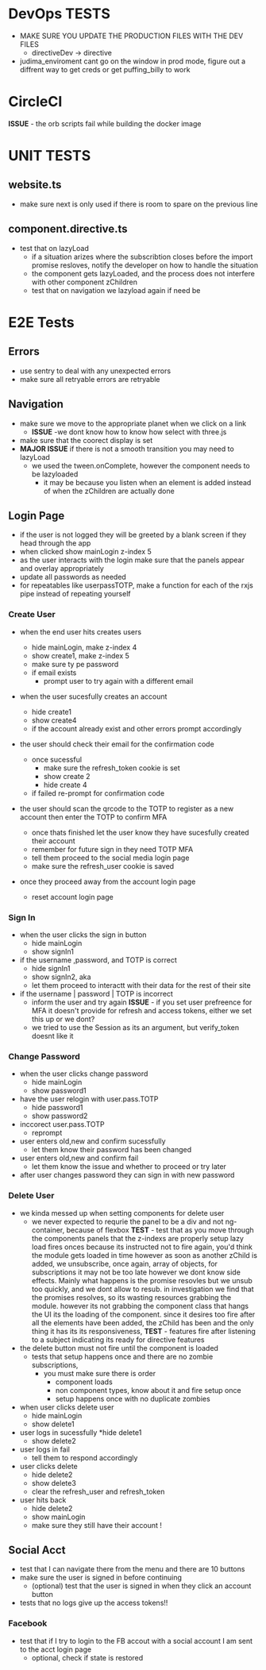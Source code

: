 # DevOps TESTS
* MAKE SURE YOU UPDATE THE PRODUCTION FILES WITH THE DEV FILES
    * directiveDev -> directive 
* judima_enviroment cant go on the window in prod mode, figure out a diffrent way to get creds or get puffing_billy to work
# CircleCI
__ISSUE__ - the orb scripts fail while building the docker image

# UNIT TESTS


## website.ts
* make sure next is only used if there is room to spare on the previous line

## component.directive.ts

* test that on lazyLoad
    * if a situation arizes where the subscribtion closes before the import promise resloves, notify the developer on how to handle the situation
    * the component gets lazyLoaded, and the process does not interfere with other component zChildren
    * test that on navigation we lazyload again if need be

# E2E Tests
 

## Errors
* use sentry to deal with any unexpected errors
* make sure all retryable errors are retryable

## Navigation

* make sure we move to the appropriate planet when we click on a link
    * __ISSUE__ -we dont know how to know how select with three.js
* make sure that the coorect display is set 
* __MAJOR ISSUE__ if there is not a smooth transition you may need to lazyLoad
    * we used the tween.onComplete, however the component needs to be lazyloaded
        * it may be because you listen when an element is added instead of when the zChildren are actually done
## Login Page
* if the user is not logged they will be greeted by a blank screen if they head through the app
* when clicked show mainLogin z-index 5
* as the user interacts with the login make sure that the panels appear and overlay appropriately
* update all passwords as needed
* for repeatables like userpassTOTP, make a function for each of the rxjs pipe instead of repeating yourself

### Create User
* when the end user hits creates users
    * hide mainLogin, make z-index 4
    * show create1, make z-index 5
    * make sure ty
    pe password
    * if email exists
        * prompt user to try again with a different email
    
* when the user sucesfully creates an account
    * hide create1
    * show  create4
    * if the account already exist and other errors prompt accordingly
* the user should check their email for the confirmation code
    * once sucessful 
        * make sure the refresh_token cookie is set
        * show create 2 
        * hide create 4
    * if failed re-prompt for confirmation code
* the user should scan the qrcode to the TOTP to register as a new account
then enter the TOTP to confirm MFA
    * once thats finished let the user know they have sucesfully created their account
    * remember for future sign in they need TOTP MFA
    * tell them proceed to the social media login page
    * make sure the refresh_user cookie is saved
* once they proceed away from the account login page 
    * reset account login page

    

### Sign In
* when the user clicks the sign in button
    * hide mainLogin
    * show  signIn1
* if the username ,password, and TOTP  is correct
    * hide signIn1
    * show signIn2, aka
    * let them proceed to interactt with their data for the rest of their site
* if the username | password | TOTP is incorrect
    * inform the user and try again
__ISSUE__ - if you set user prefreence for MFA it doesn't provide for refresh and access tokens, either we set this up or we dont?
    * we tried to use the Session as its an argument, but verify_token doesnt like it

### Change Password
*  when the user clicks change password
    * hide mainLogin
    * show  password1
* have the user relogin with user.pass.TOTP
    * hide password1
    * show password2
* inccorect user.pass.TOTP
    * reprompt
* user enters old,new and confirm sucessfully
    * let them know their password has been changed
* user enters old,new and confirm fail
    * let them know the issue and whether to proceed or try later
* after user changes password they can sign in with new password



### Delete User
* we kinda messed up when setting components for delete user
    * we never expected to requrie the panel to be a div and not ng-container, because of flexbox
        __TEST__ - test that as you move  through the components panels that the z-indexs are properly setup 
    lazy load fires onces because its instructed not to fire again, you'd think the module gets loaded in time however as soon as another zChild is added, we unsubscribe, once again, array of objects, for subscriptions it may not be  too late however we dont know side effects. Mainly what happens is the promise resovles but we unsub too quickly, and we dont allow to resub. in investigation we find that the promises resolves, so its wasting resources grabbing  the module. however its not grabbing the component class that hangs the UI its the loading of the component. since it desires too fire after all the elements have been added, the zChild has been and the only thing it has its its responsiveness, 
        __TEST__ - features fire after listening to a subject indicating its ready for directive features
* the delete button must not fire until the component is loaded
    * tests that setup happens once and there are no zombie subscriptions, 
        * you must make sure there is order
            * component loads
            * non component types, know about it and fire setup once
            * setup happens once with no duplicate zombies
* when user clicks delete user
    * hide mainLogin
    * show delete1
* user logs in sucessfully
    *hide delete1
    * show delete2
* user logs in fail
    * tell them to respond accordingly
* user clicks delete
    * hide delete2
    * show delete3
    * clear the refresh_user and refresh_token
* user hits back
    * hide delete2 
    * show mainLogin
    * make sure they still have their account !
    
## Social Acct
* test that I can navigate there from the menu and there are 10 buttons
* make sure the user is signed in before continuing
    * (optional) test that the user is signed in when they click an account button
* tests that no logs give up the access tokens!!

### Facebook

* test that if I try to login to the FB accout with a social account I am sent to the acct login page
    * optional, check if state is restored


